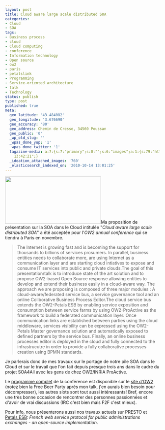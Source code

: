 ```yaml
---
layout: post
title: Cloud aware large scale distributed SOA
categories:
- Cloud
- SOA
tags:
- Business process
- cloud
- Cloud computing
- conference
- Information technology
- Open source
- ow2
- paris
- petalslink
- Programming
- Service-oriented architecture
- talk
- Technology
status: publish
type: post
published: true
meta:
  geo_latitude: '43.484082'
  geo_longitude: '3.676690'
  geo_accuracy: '80'
  geo_address: Chemin de Cresse, 34560 Poussan
  geo_public: '0'
  _wp_old_slug: ''
  _wpas_done_yup: '1'
  _wpas_done_twitter: '1'
  tagazine-media: a:7:{s:7:"primary";s:0:"";s:6:"images";a:1:{s:79:"http://chamerling.files.wordpress.com/2010/10/annual-conference-transparent.png";a:6:{s:8:"file_url";s:79:"http://chamerling.files.wordpress.com/2010/10/annual-conference-transparent.png";s:5:"width";s:3:"312";s:6:"height";s:3:"153";s:4:"type";s:5:"image";s:4:"area";s:5:"47736";s:9:"file_path";s:0:"";}}s:6:"videos";a:0:{}s:11:"image_count";s:1:"1";s:6:"author";s:7:"3303881";s:7:"blog_id";s:7:"3069558";s:9:"mod_stamp";s:19:"2011-01-07
    13:42:21";}
  _ideation_attached_images: '760'
  _elasticsearch_indexed_on: '2010-10-14 13:01:25'
---
```

<a href="http://chamerling.files.wordpress.com/2010/10/annual-conference-transparent.png"><img class="size-full wp-image-760 alignright" title="annual-conference-transparent" src="http://chamerling.files.wordpress.com/2010/10/annual-conference-transparent.png" alt="" width="312" height="153" /></a>Ma proposition de présentation sur la SOA dans le Cloud intitulée "<em>Cloud aware large scale distributed SOA</em>" a été acceptée pour l'<em>OW2 annual conference</em> qui se tiendra à Paris en novembre.
<blockquote>The Internet is growing fast and is becoming the support for thousands to billions of services prosumers. In parallel, business entities needs to collaborate more, are using Internet as a communication layer and are starting cloud intiatives to expose and consume IT services into public and private clouds.The goal of this presentation/talk is to introduce state of the art solution and to propose OW2-based Open Source response allowing entities to develop and extend their business easily in a cloud-aware way. The approach we are proposing is composed of three major modules : A cloud-aware/federated service bus, a service governance tool and an online Collborative Business Process Editor.The cloud service bus extends the OW2-Petals ESB by enabling service exposition and consumption between service farms by using OW2-ProActive as the framework to build a federated communication layer. Once communication links are established between parties using the cloud middleware, services visibility can be expressed using the OW2-Petals Master governance solution and automatically exposed to defined partners by the service bus. Finally, an online business processes editor is deployed in the cloud and fully connected to the infrastrucutre in order to provide a fully collaborative processes creation using BPMN standards.</blockquote>
Je parlerais donc de mes travaux sur le portage de notre pile SOA dans le Cloud et sur le travail que l'on fait depuis presque trois ans dans le cadre du projet SOA4All avec les gens de chez OW2/INRIA ProActive.

Le <a href="http://www.ow2.org/view/Events2010AnnualConference/Program">programme complet</a> de la conférence est disponible sur le <a href="http://www.ow2.org/view/Events2010AnnualConference/">site d'OW2</a> (notez bien la Free Beer Party après mon talk, j'en aurais bien besoin pour décompresser), les autres slots sont tout aussi intéressants! Bref, encore une très bonne occasion de rencontrer des personnes passionnées et d'avoir de vrai discussions (IRC c'est bien mais F2F c'est mieux).

Pour info, nous présenterons aussi nos travaux actuels sur PRESTO et <a href="http://petals.ow2.org">Petals ESB</a>:<em> French web service protocol for public administrations exchanges - an open-source implementation</em>.
